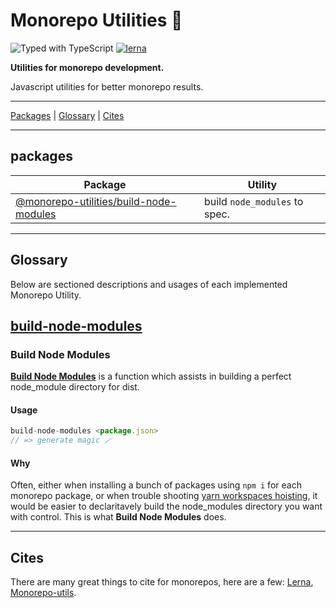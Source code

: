 # Monorepo Utilities 🧱

![Typed with TypeScript](https://flat.badgen.net/badge/icon/Typed?icon=typescript&label&labelColor=blue&color=555555)
[![lerna](https://img.shields.io/badge/maintained%20with-lerna-cc00ff.svg)](https://lerna.js.org/)

**Utilities for monorepo development.**

Javascript utilities for better monorepo results.

---

[Packages](#packages) | [Glossary](#glossary) | [Cites](#cites)

---

## packages

| Package                                                                | Utility                       |
| ---------------------------------------------------------------------- | ----------------------------- |
| [@monorepo-utilities/build-node-modules](/packages/build-node-modules) | build `node_modules` to spec. |

---

## Glossary

Below are sectioned descriptions and usages of each implemented Monorepo Utility.

[build-node-modules](#build-node-modules-)
---

### Build Node Modules

**[Build Node Modules](/packages/build-node-modules)** is a function which assists in building a perfect node_module directory for dist.

#### Usage

```javascript
build-node-modules <package.json> 
// => generate magic 🪄
```

#### Why

Often, either when installing a bunch of packages using `npm i` for each monorepo package, or when trouble shooting [yarn workspaces hoisting](https://classic.yarnpkg.com/blog/2018/02/15/nohoist/), it would be easier to declaritavely build the node_modules directory you want with control. This is what **Build Node Modules** does.

---

## Cites

There are many great things to cite for monorepos, here are a few: [Lerna](https://github.com/lerna/lerna), [Monorepo-utils](https://github.com/azu/monorepo-utils). 
